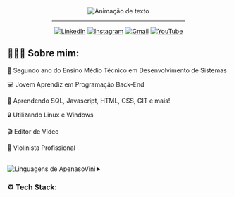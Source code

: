 <div align="center">
<img alt="Animação de texto" src="https://readme-typing-svg.demolab.com/?lines=Olá,%20meu%20nome%20é%20Vinícius!%20✌🏾;Back-End%20Dev|%20Intelbras;Desenvolvimento%20de%20Sistemas|%20Senai;Bem%20Vindo!%20😉&font=Noto%20Sans&center=true&width=600&height=45&color=FFFFFF&vCenter=true&pause=1000&size=30">
  <hr width="60%">

[![LinkedIn](https://img.shields.io/badge/LinkedIn-0D1117?style=for-the-badge&logo=linkedin&logoColor=0077B5)](https://www.linkedin.com/in/apenasovini/)
[![Instagram](https://img.shields.io/badge/Instagram-0D1117?style=for-the-badge&logo=instagram&logoColor=E4405F)](https://www.instagram.com/sf.vini/)
[![Gmail](https://img.shields.io/badge/Gmail-0D1117?style=for-the-badge&logo=gmail&logoColor=D14836)](mailto:viniciusicmsc@gmail.com)
[![YouTube](https://img.shields.io/badge/YouTube-0D1117?style=for-the-badge&logo=youtube&logoColor=FF0000)](https://www.youtube.com/@ApenasoVini)

</div>
<div align="justify">
<h2>🙋🏾‍♂️ Sobre mim:</h2> 
<p>🧠 Segundo ano do Ensino Médio Técnico em Desenvolvimento de Sistemas</p>
<p>💻 Jovem Aprendiz em Programação Back-End</p>
<p>🔎 Aprendendo SQL, Javascript, HTML, CSS, GIT e mais!</p>
<p>🔒 Utilizando Linux e Windows</p>
<p>🎬 Editor de Vídeo</p>
<p>🎻 Violinista <del>Profissional</del></p>
<br>

</div>

<div>
<img src="https://github-readme-stats.vercel.app/api/top-langs/?username=ApenasoVini&theme=github_dark&langs_count=10&custom_title=Linguagens%20Utilizadas&title_color=FFFFFF&text__color=FFFFFF&layout=compact&hide=jupyter%20notebook,portugol&exclude_repo=Portfolio-DS&card_width=290" alt="Linguagens de ApenasoVini" align="left" />
<details>
 <summary><h3>⚙ Tech Stack:</h3></summary>
 
![JavaScript](https://img.shields.io/badge/javascript-0D1117.svg?style=for-the-badge&logo=javascript&logoColor=%23F7DF1E)
![HTML5](https://img.shields.io/badge/html5-0D1117.svg?style=for-the-badge&logo=html5&logoColor=E34F26)
![CSS3](https://img.shields.io/badge/css3-0D1117.svg?style=for-the-badge&logo=css3&logoColor=1572B6)
![Git](https://img.shields.io/badge/GIT-0D1117?style=for-the-badge&logo=git&logoColor=E44C30)
![PostgreSQL](https://img.shields.io/badge/PostgreSQL-0D1117?style=for-the-badge&logo=postgresql&logoColor=316192)
  <br>
![Linux](https://img.shields.io/badge/Linux-0D1117?style=for-the-badge&logo=linux&logoColor=316192)
![Windows](https://img.shields.io/badge/Windows-0D1117?style=for-the-badge&logo=windows&logoColor=316192)
![Canva](https://img.shields.io/badge/Canva-0D1117.svg?style=for-the-badge&logo=Canva&logoColor=%2300C4CC)
![Figma](https://img.shields.io/badge/figma-0D1117.svg?style=for-the-badge&logo=figma&logoColor=%23F24E1E)
![VSCode](https://img.shields.io/badge/VSCode-0D1117?style=for-the-badge&logo=visual%20studio%20code&logoColor=0078D4)
<br>
![Microsoft_Office](https://img.shields.io/badge/Microsoft_Office-0D1117?style=for-the-badge&logo=microsoft-office&logoColor=316192)
![Microsoft_word](https://img.shields.io/badge/Microsoft_Word-0D1117?style=for-the-badge&logo=microsoft-word&logoColor=316192)
![Microsoft_excel](https://img.shields.io/badge/Microsoft_Excel-0D1117.svg?style=for-the-badge&logo=microsoft-excel&logoColor=%2300C4CC)
</details>
</div>
